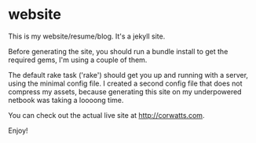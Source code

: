 website
=======

This is my website/resume/blog. It's a jekyll site.

Before generating the site, you should run a bundle install to get the required gems, I'm using a couple of them.

The default rake task ('rake') should get you up and running with a server, using the minimal config file. I created a
second config file that does not compress my assets, because generating this site on my underpowered netbook was taking
a loooong time.

You can check out the actual live site at http://corwatts.com.

Enjoy!
